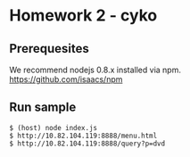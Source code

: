 # Homework 2 - cyko

## Prerequesites
We recommend nodejs 0.8.x installed via npm.
https://github.com/isaacs/npm

## Run sample
    $ (host) node index.js
	$ http://10.82.104.119:8888/menu.html
	$ http://10.82.104.119:8888/query?p=dvd

